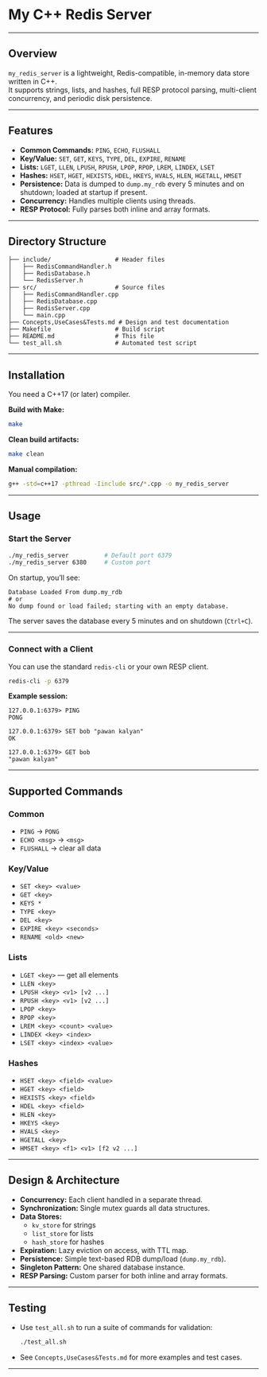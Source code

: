 # My C++ Redis Server

---

## Overview

`my_redis_server` is a lightweight, Redis-compatible, in-memory data store written in C++.  
It supports strings, lists, and hashes, full RESP protocol parsing, multi-client concurrency, and periodic disk persistence.

---

## Features

- **Common Commands:** `PING`, `ECHO`, `FLUSHALL`
- **Key/Value:** `SET`, `GET`, `KEYS`, `TYPE`, `DEL`, `EXPIRE`, `RENAME`
- **Lists:** `LGET`, `LLEN`, `LPUSH`, `RPUSH`, `LPOP`, `RPOP`, `LREM`, `LINDEX`, `LSET`
- **Hashes:** `HSET`, `HGET`, `HEXISTS`, `HDEL`, `HKEYS`, `HVALS`, `HLEN`, `HGETALL`, `HMSET`
- **Persistence:** Data is dumped to `dump.my_rdb` every 5 minutes and on shutdown; loaded at startup if present.
- **Concurrency:** Handles multiple clients using threads.
- **RESP Protocol:** Fully parses both inline and array formats.

---

## Directory Structure

```
├── include/                  # Header files
│   ├── RedisCommandHandler.h
│   ├── RedisDatabase.h
│   └── RedisServer.h
├── src/                      # Source files
│   ├── RedisCommandHandler.cpp
│   ├── RedisDatabase.cpp
│   ├── RedisServer.cpp
│   └── main.cpp
├── Concepts,UseCases&Tests.md # Design and test documentation
├── Makefile                  # Build script
├── README.md                 # This file
└── test_all.sh               # Automated test script
```

---

## Installation

You need a C++17 (or later) compiler.

**Build with Make:**

```sh
make
```

**Clean build artifacts:**

```sh
make clean
```

**Manual compilation:**

```sh
g++ -std=c++17 -pthread -Iinclude src/*.cpp -o my_redis_server
```

---

## Usage

### Start the Server

```sh
./my_redis_server          # Default port 6379
./my_redis_server 6380     # Custom port
```

On startup, you’ll see:

```
Database Loaded From dump.my_rdb
# or
No dump found or load failed; starting with an empty database.
```

The server saves the database every 5 minutes and on shutdown (`Ctrl+C`).

---

### Connect with a Client

You can use the standard `redis-cli` or your own RESP client.

```sh
redis-cli -p 6379
```

**Example session:**

```
127.0.0.1:6379> PING
PONG

127.0.0.1:6379> SET bob "pawan kalyan"
OK

127.0.0.1:6379> GET bob
"pawan kalyan"
```

---

## Supported Commands

### Common

- `PING` → `PONG`
- `ECHO <msg>` → `<msg>`
- `FLUSHALL` → clear all data

### Key/Value

- `SET <key> <value>`
- `GET <key>`
- `KEYS *`
- `TYPE <key>`
- `DEL <key>`
- `EXPIRE <key> <seconds>`
- `RENAME <old> <new>`

### Lists

- `LGET <key>` — get all elements
- `LLEN <key>`
- `LPUSH <key> <v1> [v2 ...]`
- `RPUSH <key> <v1> [v2 ...]`
- `LPOP <key>`
- `RPOP <key>`
- `LREM <key> <count> <value>`
- `LINDEX <key> <index>`
- `LSET <key> <index> <value>`

### Hashes

- `HSET <key> <field> <value>`
- `HGET <key> <field>`
- `HEXISTS <key> <field>`
- `HDEL <key> <field>`
- `HLEN <key>`
- `HKEYS <key>`
- `HVALS <key>`
- `HGETALL <key>`
- `HMSET <key> <f1> <v1> [f2 v2 ...]`

---

## Design & Architecture

- **Concurrency:** Each client handled in a separate thread.
- **Synchronization:** Single mutex guards all data structures.
- **Data Stores:**
  - `kv_store` for strings
  - `list_store` for lists
  - `hash_store` for hashes
- **Expiration:** Lazy eviction on access, with TTL map.
- **Persistence:** Simple text-based RDB dump/load (`dump.my_rdb`).
- **Singleton Pattern:** One shared database instance.
- **RESP Parsing:** Custom parser for both inline and array formats.

---

## Testing

- Use `test_all.sh` to run a suite of commands for validation:
  ```sh
  ./test_all.sh
  ```
- See `Concepts,UseCases&Tests.md` for more examples and test cases.

---


